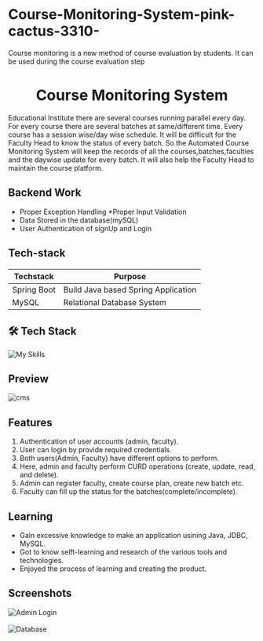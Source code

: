 

# Course-Monitoring-System-pink-cactus-3310-
Course monitoring is a new method of course evaluation by students. It can be used during the course evaluation step

<h1 align="center" style="font-size:30px">Course Monitoring System</h1>


Educational  Institute there are several courses running parallel  every day. For every course there are several batches at same/different time. Every course has a session wise/day wise schedule. It will be difficult for the Faculty Head to know the status of every batch. So the Automated Course Monitoring System will keep the records of all the courses,batches,faculties and the daywise update for every batch. It will also help the Faculty Head to maintain the course platform.


## Backend Work

 * Proper Exception Handling
 *Proper Input Validation
 * Data Stored in the database(mySQL)
 * User Authentication of signUp and Login

<h2 align="left">Tech-stack</h2>
<h4 align="left">

| Techstack|Purpose |
| ------|------ |
| Spring Boot | Build Java based Spring Application |
| MySQL |Relational Database System |

  ## 🛠 Tech Stack
![My Skills](https://skillicons.dev/icons?i=java,mysql,powershell,git,github)

## Preview

![cms](https://user-images.githubusercontent.com/47365524/201129427-ec584d78-6eb6-4484-83ce-dc9a5fba729a.png)

## Features
1. Authentication of user accounts (admin, faculty).
2. User can login by provide required credentials.
3. Both users(Admin, Faculty) have different options to perform.
4. Here, admin and faculty perform CURD operations (create, update, read, and delete).
5. Admin can register faculty, create course plan, create new batch etc.
6. Faculty can fill up the status for the batches(complete/incomplete).


## Learning

- Gain excessive knowledge to make an application usining Java, JDBC, MySQL.
- Got to know selft-learning and research of the various tools and technologies.
- Enjoyed the process of learning and creating the product.

## Screenshots

![Admin Login](https://user-images.githubusercontent.com/76105799/193438208-c53e6eaa-25d2-4e64-8aa0-cf1ced5ce656.png)
<br/><br/>
![Database](https://user-images.githubusercontent.com/76105799/193437820-57921009-d8ce-48b5-a9e3-2511413870ab.png)



